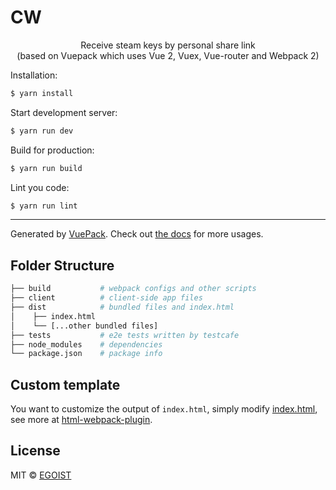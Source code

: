 # CW
<p align="center">
Receive steam keys by personal share link<br>
(based on Vuepack which uses Vue 2, Vuex, Vue-router and Webpack 2)
</p>


Installation:
```bash
$ yarn install
```

Start development server:
```bash
$ yarn run dev
```

Build for production:
```bash
$ yarn run build
```

Lint you code:
```bash
$ yarn run lint
```

---

Generated by [VuePack](https://github.com/egoist/vuepack).
Check out [the docs](https://github.com/egoist/vuepack/tree/master/docs) for more usages.


## Folder Structure

```bash
├── build           # webpack configs and other scripts
├── client          # client-side app files
├── dist            # bundled files and index.html
│    ├── index.html
│    └── [...other bundled files]  
├── tests           # e2e tests written by testcafe 
├── node_modules    # dependencies
└── package.json    # package info
```

## Custom template

You want to customize the output of `index.html`, simply modify [index.html](https://github.com/egoist/vuepack/blob/master/template/build/index.html), see more at [html-webpack-plugin](https://github.com/ampedandwired/html-webpack-plugin).

## License

MIT &copy; [EGOIST](https://github.com/egoist)
